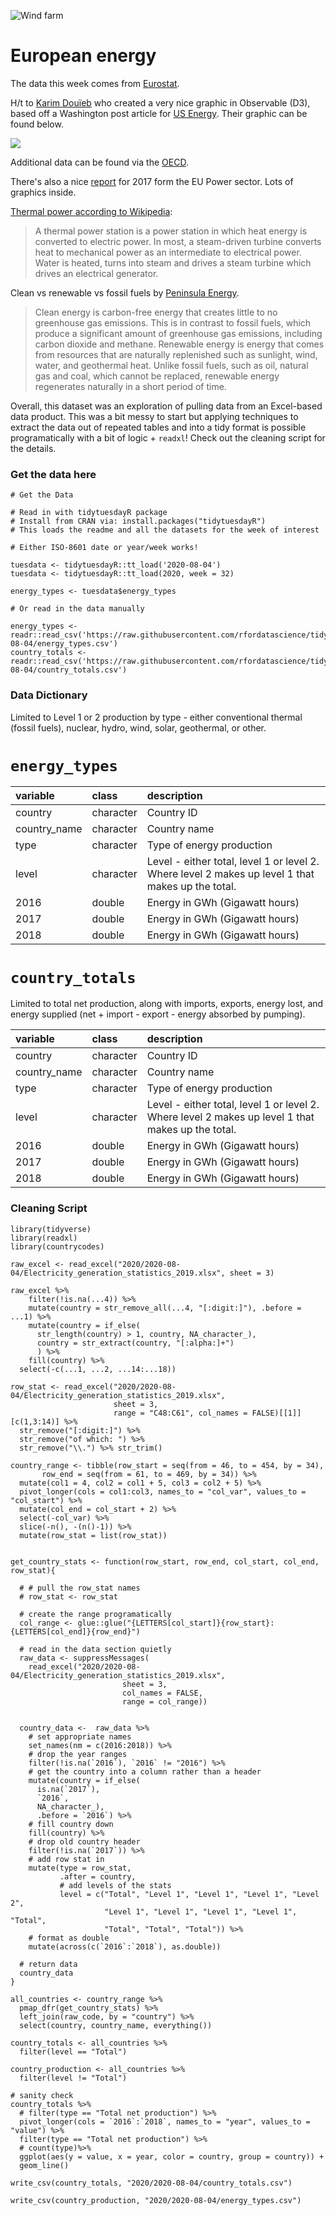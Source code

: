 ![Wind farm](https://images.unsplash.com/photo-1532601224476-15c79f2f7a51?ixlib=rb-1.2.1&ixid=eyJhcHBfaWQiOjEyMDd9&auto=format&fit=crop&w=1350&q=80)

# European energy

The data this week comes from [Eurostat](https://ec.europa.eu/eurostat/statistics-explained/index.php/Electricity_generation_statistics_%E2%80%93_first_results).

H/t to [Karim Douïeb](https://twitter.com/karim_douieb/status/1289530351841234946) who created a very nice graphic in Observable (D3), based off a Washington post article for [US Energy](https://www.washingtonpost.com/climate-environment/2020/07/30/biden-calls-100-percent-clean-electricity-by-2035-heres-how-far-we-have-go/?arc404=true&utm_medium=social&utm_source=twitter&utm_campaign=wp_graphics). Their graphic can be found below.

![](https://pbs.twimg.com/media/EeVShknX0AAXbsA?format=png&name=4096x4096)

Additional data can be found via the [OECD](https://data.oecd.org/energy/primary-energy-supply.htm#indicator-chart).

There's also a nice [report](https://ember-climate.org/wp-content/uploads/2018/01/EU-power-sector-report-2017.pdf) for 2017 form the EU Power sector. Lots of graphics inside.

[Thermal power according to Wikipedia](https://en.wikipedia.org/wiki/Thermal_power_station):

> A thermal power station is a power station in which heat energy is converted to electric power. In most, a steam-driven turbine converts heat to mechanical power as an intermediate to electrical power. Water is heated, turns into steam and drives a steam turbine which drives an electrical generator.

Clean vs renewable vs fossil fuels by [Peninsula Energy](https://www.peninsulacleanenergy.com/faq-items/what-is-the-difference-between-clean-and-renewable-energy/).

> Clean energy is carbon-free energy that creates little to no greenhouse gas emissions. This is in contrast to fossil fuels, which produce a significant amount of greenhouse gas emissions, including carbon dioxide and methane. Renewable energy is energy that comes from resources that are naturally replenished such as sunlight, wind, water, and geothermal heat. Unlike fossil fuels, such as oil, natural gas and coal, which cannot be replaced, renewable energy regenerates naturally in a short period of time.

Overall, this dataset was an exploration of pulling data from an Excel-based data product. This was a bit messy to start but applying techniques to extract the data out of repeated tables and into a tidy format is possible programatically with a bit of logic + `readxl`! Check out the cleaning script for the details.

### Get the data here

```{r}
# Get the Data

# Read in with tidytuesdayR package 
# Install from CRAN via: install.packages("tidytuesdayR")
# This loads the readme and all the datasets for the week of interest

# Either ISO-8601 date or year/week works!

tuesdata <- tidytuesdayR::tt_load('2020-08-04')
tuesdata <- tidytuesdayR::tt_load(2020, week = 32)

energy_types <- tuesdata$energy_types

# Or read in the data manually

energy_types <- readr::read_csv('https://raw.githubusercontent.com/rfordatascience/tidytuesday/master/data/2020/2020-08-04/energy_types.csv')
country_totals <- readr::read_csv('https://raw.githubusercontent.com/rfordatascience/tidytuesday/master/data/2020/2020-08-04/country_totals.csv')

```
### Data Dictionary

Limited to Level 1 or 2 production by type - either conventional thermal (fossil fuels), nuclear, hydro, wind, solar, geothermal, or other. 

# `energy_types`
|variable     |class     |description |
|:------------|:---------|:-----------|
|country      |character |Country ID |
|country_name |character | Country name |
|type         |character | Type of energy production |
|level        |character | Level - either total, level 1 or level 2. Where level 2 makes up level 1 that makes up the total. |
|2016         |double    | Energy in GWh (Gigawatt hours) |
|2017         |double    | Energy in GWh (Gigawatt hours) |
|2018         |double    | Energy in GWh (Gigawatt hours) |

# `country_totals`

Limited to total net production, along with imports, exports, energy lost, and energy supplied (net + import - export - energy absorbed by pumping).

|variable     |class     |description |
|:------------|:---------|:-----------|
|country      |character |Country ID |
|country_name |character | Country name |
|type         |character | Type of energy production |
|level        |character | Level - either total, level 1 or level 2. Where level 2 makes up level 1 that makes up the total. |
|2016         |double    | Energy in GWh (Gigawatt hours) |
|2017         |double    | Energy in GWh (Gigawatt hours) |
|2018         |double    | Energy in GWh (Gigawatt hours) |

### Cleaning Script

```{r}
library(tidyverse)
library(readxl)
library(countrycodes)

raw_excel <- read_excel("2020/2020-08-04/Electricity_generation_statistics_2019.xlsx", sheet = 3)
  
raw_excel %>% 
    filter(!is.na(...4)) %>% 
    mutate(country = str_remove_all(...4, "[:digit:]"), .before = ...1) %>% 
    mutate(country = if_else(
      str_length(country) > 1, country, NA_character_), 
      country = str_extract(country, "[:alpha:]+")
      ) %>% 
    fill(country) %>% 
  select(-c(...1, ...2, ...14:...18))

row_stat <- read_excel("2020/2020-08-04/Electricity_generation_statistics_2019.xlsx", 
                       sheet = 3,
                       range = "C48:C61", col_names = FALSE)[[1]][c(1,3:14)] %>% 
  str_remove("[:digit:]") %>% 
  str_remove("of which: ") %>% 
  str_remove("\\.") %>% str_trim()

country_range <- tibble(row_start = seq(from = 46, to = 454, by = 34), 
       row_end = seq(from = 61, to = 469, by = 34)) %>% 
  mutate(col1 = 4, col2 = col1 + 5, col3 = col2 + 5) %>% 
  pivot_longer(cols = col1:col3, names_to = "col_var", values_to = "col_start") %>% 
  mutate(col_end = col_start + 2) %>% 
  select(-col_var) %>% 
  slice(-n(), -(n()-1)) %>% 
  mutate(row_stat = list(row_stat))


get_country_stats <- function(row_start, row_end, col_start, col_end, row_stat){
  
  # # pull the row_stat names
  # row_stat <- row_stat

  # create the range programatically
  col_range <- glue::glue("{LETTERS[col_start]}{row_start}:{LETTERS[col_end]}{row_end}")
  
  # read in the data section quietly
  raw_data <- suppressMessages(
    read_excel("2020/2020-08-04/Electricity_generation_statistics_2019.xlsx", 
                         sheet = 3,
                         col_names = FALSE,
                         range = col_range))
  
  
  country_data <-  raw_data %>% 
    # set appropriate names
    set_names(nm = c(2016:2018)) %>% 
    # drop the year ranges
    filter(!is.na(`2016`), `2016` != "2016") %>% 
    # get the country into a column rather than a header
    mutate(country = if_else(
      is.na(`2017`), 
      `2016`, 
      NA_character_), 
      .before = `2016`) %>% 
    # fill country down
    fill(country) %>% 
    # drop old country header
    filter(!is.na(`2017`)) %>% 
    # add row stat in
    mutate(type = row_stat, 
           .after = country, 
           # add levels of the stats
           level = c("Total", "Level 1", "Level 1", "Level 1", "Level 2", 
                     "Level 1", "Level 1", "Level 1", "Level 1", "Total", 
                     "Total", "Total", "Total")) %>% 
    # format as double
    mutate(across(c(`2016`:`2018`), as.double))
  
  # return data
  country_data
}

all_countries <- country_range %>% 
  pmap_dfr(get_country_stats) %>% 
  left_join(raw_code, by = "country") %>% 
  select(country, country_name, everything())

country_totals <- all_countries %>% 
  filter(level == "Total")

country_production <- all_countries %>% 
  filter(level != "Total")

# sanity check
country_totals %>% 
  # filter(type == "Total net production") %>% 
  pivot_longer(cols = `2016`:`2018`, names_to = "year", values_to = "value") %>% 
  filter(type == "Total net production") %>%
  # count(type)%>% 
  ggplot(aes(y = value, x = year, color = country, group = country)) +
  geom_line()

write_csv(country_totals, "2020/2020-08-04/country_totals.csv")

write_csv(country_production, "2020/2020-08-04/energy_types.csv")

```
